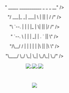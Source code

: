 <!--<p align="center">
  <img align="center" src="https://github-readme-streak-stats.herokuapp.com?user=starfunkel&theme=vue-dark&hide_border=true&date_format=M%20j%5B%2C%20Y%5D" alt="My github stats" />
</p><br><br><br><br><br>
-->

<p align="center">" _____ ___________ _   _  _   __"  />
<p align="center">"/  ___|_   _|  ___| \ | || | / /" />
<p align="center">"\ `--.  | | | |_  |  \| || |/ /" />         
<p align="center">" `--. \ | | |  _| | . ` ||    \" />
<p align="center">"/\__/ / | | | |   | |\  || |\  \" />
<p align="center">"\____/  \_/ \_|   \_| \_/\_| \_/" />

 <p align="center">
<a href="https://github.com/starfunkel/get-adinfo">
  <img align="center" src="https://denvercoder1-github-readme-stats.vercel.app/api/pin/?username=starfunkel&repo=get-adinfo&title_color=fff&icon_color=f9f9f9&text_color=9f9f9f&bg_color=151515" />

<a href="https://github.com/starfunkel/Starfunkels-Chainsaw-Repo">
  <img align="center" src="https://denvercoder1-github-readme-stats.vercel.app/api/pin/?username=starfunkel&repo=Starfunkels-Chainsaw-Repo&title_color=fff&icon_color=f9f9f9&text_color=9f9f9f&bg_color=151515" />

<a href="https://github.com/starfunkel/fine_arts">
  <img align="center" src="https://denvercoder1-github-readme-stats.vercel.app/api/pin/?username=starfunkel&repo=fine_arts&title_color=fff&icon_color=f9f9f9&text_color=9f9f9f&bg_color=151515" />

</a></p><br>


<p align="center">
  <img src="https://raw.githubusercontent.com/catppuccin/catppuccin/main/assets/footers/gray0_ctp_on_line.svg?sanitize=true">
</p>
<!--
**starfunkel/starfunkel** is a ✨ _special_ ✨ repository because its `README.md` (this file) appears on your GitHub profile.

Here are some ideas to get you started:

- 🔭 I’m currently working on ...
- 🌱 I’m currently learning ...
- 👯 I’m looking to collaborate on ...
- 🤔 I’m looking for help with ...
- 💬 Ask me about ...
- 📫 How to reach me: ...
- 😄 Pronouns: ...
- ⚡ Fun fact: ...
-->
